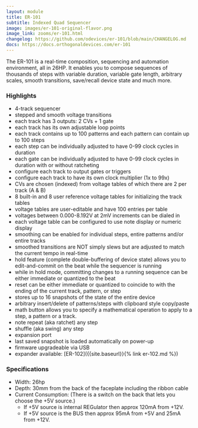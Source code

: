 ```yaml
---
layout: module
title: ER-101
subtitle: Indexed Quad Sequencer
image: images/er-101-original-flavor.png
image_link: zooms/er-101.html
changelog: https://github.com/odevices/er-101/blob/main/CHANGELOG.md
docs: https://docs.orthogonaldevices.com/er-101
---
```


The ER-101 is a real-time composition, sequencing and automation environment, all in 26HP. It enables you to compose sequences of thousands of steps with variable duration, variable gate length, arbitrary scales, smooth transitions, save/recall device state and much more. 

### Highlights
* 4-track sequencer
* stepped and smooth voltage transitions
* each track has 3 outputs: 2 CVs + 1 gate
* each track has its own adjustable loop points 
* each track contains up to 100 patterns  and each pattern can contain up to 100 steps
* each step can be individually adjusted to have 0-99 clock cycles in duration
* each gate can be individually adjusted to have 0-99 clock cycles in duration with or without ratcheting
* configure each track to output gates or triggers 
* configure each track to have its own clock multiplier (1x to 99x)
* CVs are chosen (indexed) from voltage tables of which there are 2 per track (A & B)
* 8 built-in and 8 user reference voltage tables for initializing the track tables
* voltage tables are user-editable and have 100 entries per table
* voltages between 0.000-8.192V at 2mV increments can be dialed in 
* each voltage table can be configured to use note display or numeric display
* smoothing can be enabled for individual steps, entire patterns and/or entire tracks 
* smoothed transitions are NOT simply slews but are adjusted to match the current tempo in real-time
* hold feature (complete double-buffering of device state) allows you to edit-and-commit on the beat while the sequencer is running 
* while in hold mode, committing changes to a running sequence can be either immediate or quantized to the beat
* reset can be either immediate or quantized to coincide to with the ending of the current track, pattern, or step
* stores up to 16 snapshots of the state of the entire device
* arbitrary insert/delete of patterns/steps with clipboard style copy/paste 
* math button allows you to specify a mathematical operation to apply to a step, a pattern or a track.
* note repeat (aka ratchet) any step
* shuffle (aka swing) any step
* expansion port 
* last saved snapshot is loaded automatically on power-up
* firmware upgradeable via USB
* expander available: [ER-102]({{site.baseurl}}{% link er-102.md %})

### Specifications
* Width: 26hp 
* Depth: 30mm from the back of the faceplate including the ribbon cable
* Current Consumption: 
(There is a switch on the back that lets you choose the +5V source.)
  * If +5V source is internal REGulator then approx 120mA from +12V.
  * If +5V source is the BUS then approx 95mA from +5V and 25mA from +12V.